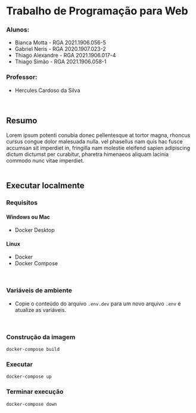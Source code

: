 # Trabalho de Programação para Web

### Alunos:
- Bianca Motta     - RGA 2021.1906.056-5
- Gabriel Neris    - RGA 2020.1907.023-2
- Thiago Alexandre - RGA 2021.1906.017-4
- Thiago Simão     - RGA 2021.1906.058-1

### Professor:

- Hercules Cardoso da Silva
<br>

## Resumo

Lorem ipsum potenti conubia donec pellentesque at tortor magna, rhoncus cursus congue dolor malesuada nulla. vel phasellus nam quis hac fusce accumsan sit imperdiet in, fringilla nam molestie eleifend sapien adipiscing dictum dictumst per curabitur, pharetra himenaeos aliquam lacinia commodo nunc vitae imperdiet.
<br>
<br>

## Executar localmente
### Requisitos
#### Windows ou Mac
- Docker Desktop
#### Linux
- Docker
- Docker Compose

<br>

### Variáveis de ambiente

- Copie o conteúdo do arquivo `.env.dev` para um novo arquivo `.env` e atualize as variáveis.

<br>

### Construção da imagem

```
docker-compose build
```

### Executar

```
docker-compose up
```

### Terminar execução

```
docker-compose down
```
